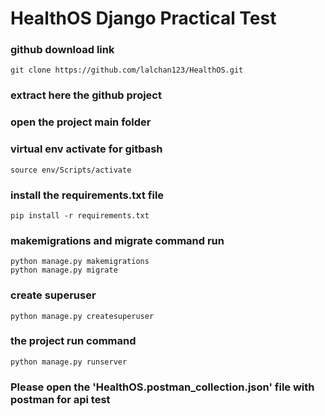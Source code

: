# HealthOS Django Practical Test

### github download link
```
git clone https://github.com/lalchan123/HealthOS.git
```

### extract here the github project
### open the project main folder
### virtual env activate for gitbash
```
source env/Scripts/activate
```
### install the requirements.txt file
```
pip install -r requirements.txt
```
### makemigrations and migrate command run
```
python manage.py makemigrations
python manage.py migrate
```
### create superuser
```
python manage.py createsuperuser
```
### the project run command
```
python manage.py runserver
```
### Please open the 'HealthOS.postman_collection.json' file with postman for api test

